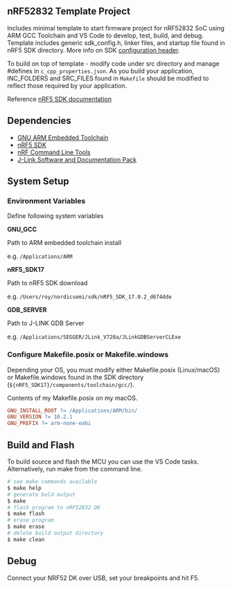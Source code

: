 ## nRF52832 Template Project

Includes minimal template to start firmware project for nRF52832 SoC using ARM GCC Toolchain and VS Code to develop, test, build, and debug. Template includes generic sdk_config.h, linker files, and startup file found in nRF5 SDK directory. More info on SDK [configuration header](https://infocenter.nordicsemi.com/index.jsp?topic=%2Fcom.nordic.infocenter.sdk5.v15.0.0%2Fsdk_config.html).

To build on top of template - modify code under src directory and manage #defines in `c_cpp_properties.json`. As you build your application, INC_FOLDERS and SRC_FILES found in `Makefile` should be modified to reflect those required by your application. 

Reference [nRF5 SDK documentation](https://infocenter.nordicsemi.com/index.jsp?topic=%2Fstruct_sdk%2Fstruct%2Fsdk_nrf5_latest.html)
## Dependencies
- [GNU ARM Embedded Toolchain](https://developer.arm.com/tools-and-software/open-source-software/developer-tools/gnu-toolchain/gnu-rm/downloads)
- [nRF5 SDK](https://developer.nordicsemi.com/nRF5_SDK/)
- [nRF Command Line Tools](https://www.nordicsemi.com/Software-and-Tools/Development-Tools/nRF-Command-Line-Tools/Download#infotabs)
- [J-Link Software and Documentation Pack](https://www.segger.com/downloads/jlink/#J-LinkSoftwareAndDocumentationPack)
## System Setup
### Environment Variables
Define following system variables

**GNU_GCC**

Path to ARM embedded toolchain install

e.g. `/Applications/ARM`

**nRF5_SDK17**

Path to nRF5 SDK download

e.g. `/Users/roy/nordicsemi/sdk/nRF5_SDK_17.0.2_d674dde`

**GDB_SERVER**

Path to J-LINK GDB Server 

e.g. `/Applications/SEGGER/JLink_V720a/JLinkGDBServerCLExe`

### Configure Makefile.posix or Makefile.windows
Depending your OS, you must modify either Makefile.posix (Linux/macOS) or Makefile.windows found in the SDK directory (`${nRF5_SDK17}/components/toolchain/gcc/`).

Contents of my Makefile.posix on my macOS.
```makefile
GNU_INSTALL_ROOT ?= /Applications/ARM/bin/
GNU_VERSION ?= 10.2.1
GNU_PREFIX ?= arm-none-eabi
```

## Build and Flash
To build source and flash the MCU you can use the VS Code tasks. Alternatively, run make from the command line.

```bash
# see make commands available
$ make help
# generate buld output
$ make
# flash program to nRF52832 DK
$ make flash
# erase program
$ make erase
# delete build output directory
$ make clean
```
## Debug

Connect your NRF52 DK over USB, set your breakpoints and hit F5.
